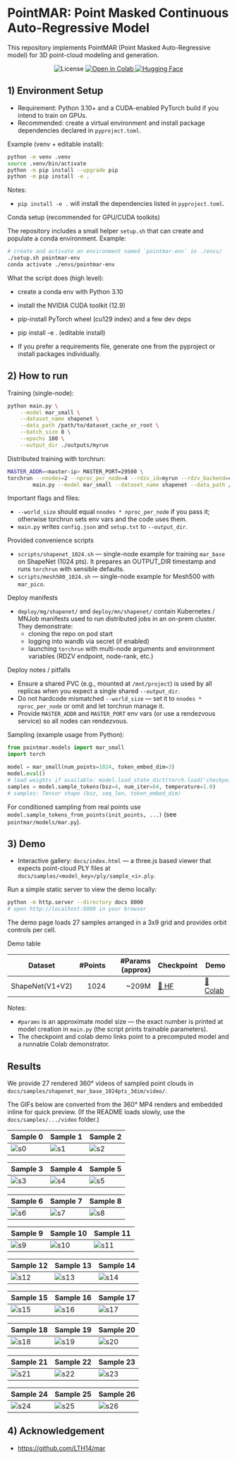 # PointMAR: Point Masked Continuous Auto-Regressive Model

This repository implements PointMAR (Point Masked Auto-Regressive model) for 3D point-cloud modeling and generation.

<p align="center">
    <img src="https://img.shields.io/github/license/KhoiDOO/pointmar?style=flat-square" alt="License">
    <!-- <img src="https://img.shields.io/github/stars/KhoiDOO/pointmar?style=flat-square" alt="Stars">
    <img src="https://img.shields.io/github/issues/KhoiDOO/pointmar?style=flat-square" alt="Issues"> -->
	<a href="https://colab.research.google.com/drive/1aSl3hx78rLjfTRQ-nSnZptwWKFA_-Iej?usp=sharing">
		<img src="https://colab.research.google.com/assets/colab-badge.svg" alt="Open in Colab">
	</a>
	<a href="https://huggingface.co/kohido/shapenet_mar_base_1024pts_3dim">
		<img src="https://img.shields.io/badge/%F0%9F%A4%97%20HuggingFace-pointmar-yellow" alt="Hugging Face">
	</a>
</p>

## 1) Environment Setup

- Requirement: Python 3.10+ and a CUDA-enabled PyTorch build if you intend to train on GPUs.
- Recommended: create a virtual environment and install package dependencies declared in `pyproject.toml`.

Example (venv + editable install):

```bash
python -m venv .venv
source .venv/bin/activate
python -m pip install --upgrade pip
python -m pip install -e .
```

Notes:
- `pip install -e .` will install the dependencies listed in `pyproject.toml`.

Conda setup (recommended for GPU/CUDA toolkits)

The repository includes a small helper `setup.sh` that can create and populate a conda environment. Example:

```bash
# create and activate an environment named `pointmar-env` in ./envs/
./setup.sh pointmar-env
conda activate ./envs/pointmar-env
```

What the script does (high level):
- create a conda env with Python 3.10
- install the NVIDIA CUDA toolkit (12.9)
- pip-install PyTorch wheel (cu129 index) and a few dev deps
- pip install -e . (editable install)

- If you prefer a requirements file, generate one from the pyproject or install packages individually.

## 2) How to run

Training (single-node):

```bash
python main.py \
	--model mar_small \
	--dataset_name shapenet \
	--data_path /path/to/dataset_cache_or_root \
	--batch_size 8 \
	--epochs 100 \
	--output_dir ./outputs/myrun
```

Distributed training with torchrun:

```bash
MASTER_ADDR=<master-ip> MASTER_PORT=29500 \
torchrun --nnodes=2 --nproc_per_node=4 --rdzv_id=myrun --rdzv_backend=c10d \
		main.py --model mar_small --dataset_name shapenet --data_path /shared/dataset --output_dir /shared/outputs/myrun
```

Important flags and files:
- `--world_size` should equal `nnodes * nproc_per_node` if you pass it; otherwise torchrun sets env vars and the code uses them.
- `main.py` writes `config.json` and `setup.txt` to `--output_dir`.

Provided convenience scripts
- `scripts/shapenet_1024.sh` — single-node example for training `mar_base` on ShapeNet (1024 pts). It prepares an OUTPUT_DIR timestamp and runs `torchrun` with sensible defaults.
- `scripts/mesh500_1024.sh` — single-node example for Mesh500 with `mar_pico`.

Deploy manifests
- `deploy/mg/shapenet/` and `deploy/mn/shapenet/` contain Kubernetes / MNJob manifests used to run distributed jobs in an on-prem cluster. They demonstrate:
	- cloning the repo on pod start
	- logging into wandb via secret (if enabled)
	- launching `torchrun` with multi-node arguments and environment variables (RDZV endpoint, node-rank, etc.)

Deploy notes / pitfalls
- Ensure a shared PVC (e.g., mounted at `/mnt/project`) is used by all replicas when you expect a single shared `--output_dir`.
- Do not hardcode mismatched `--world_size` — set it to `nnodes * nproc_per_node` or omit and let torchrun manage it.
- Provide `MASTER_ADDR` and `MASTER_PORT` env vars (or use a rendezvous service) so all nodes can rendezvous.


Sampling (example usage from Python):

```python
from pointmar.models import mar_small
import torch

model = mar_small(num_points=1024, token_embed_dim=3)
model.eval()
# load weights if available: model.load_state_dict(torch.load('checkpoint.pth'))
samples = model.sample_tokens(bsz=4, num_iter=64, temperature=1.0)
# samples: Tensor shape (bsz, seq_len, token_embed_dim)
```

For conditioned sampling from real points use `model.sample_tokens_from_points(init_points, ...)` (see `pointmar/models/mar.py`).

## 3) Demo

- Interactive gallery: `docs/index.html` — a three.js based viewer that expects point-cloud PLY files at `docs/samples/<model_key>/ply/sample_<i>.ply`.

Run a simple static server to view the demo locally:

```bash
python -m http.server --directory docs 8000
# open http://localhost:8000 in your browser
```

The demo page loads 27 samples arranged in a 3x9 grid and provides orbit controls per cell.

Demo table

| Dataset | #Points | #Params (approx) | Checkpoint | Demo |
|---|---:|---:|---|---|
| ShapeNet(V1+V2) | 1024 | ~209M | <a href="https://huggingface.co/kohido/shapenet_mar_base_1024pts_3dim">🤗 HF</a> |  <a href="https://colab.research.google.com/drive/1aSl3hx78rLjfTRQ-nSnZptwWKFA_-Iej?usp=sharing">📓 Colab</a> |

Notes:
- `#params` is an approximate model size — the exact number is printed at model creation in `main.py` (the script prints trainable parameters).
- The checkpoint and colab demo links point to a precomputed model and a runnable Colab demonstrator.

## Results

We provide 27 rendered 360° videos of sampled point clouds in `docs/samples/shapenet_mar_base_1024pts_3dim/video/`.

The GIFs below are converted from the 360° MP4 renders and embedded inline for quick preview. (If the README loads slowly, use the `docs/samples/.../video` folder.)

| Sample 0 | Sample 1 | Sample 2 |
|---|---|---|
| ![s0](docs/samples/shapenet_mar_base_1024pts_3dim/gif/sample_0.gif) | ![s1](docs/samples/shapenet_mar_base_1024pts_3dim/gif/sample_1.gif) | ![s2](docs/samples/shapenet_mar_base_1024pts_3dim/gif/sample_2.gif) |

| Sample 3 | Sample 4 | Sample 5 |
|---|---|---|
| ![s3](docs/samples/shapenet_mar_base_1024pts_3dim/gif/sample_3.gif) | ![s4](docs/samples/shapenet_mar_base_1024pts_3dim/gif/sample_4.gif) | ![s5](docs/samples/shapenet_mar_base_1024pts_3dim/gif/sample_5.gif) |

| Sample 6 | Sample 7 | Sample 8 |
|---|---|---|
| ![s6](docs/samples/shapenet_mar_base_1024pts_3dim/gif/sample_6.gif) | ![s7](docs/samples/shapenet_mar_base_1024pts_3dim/gif/sample_7.gif) | ![s8](docs/samples/shapenet_mar_base_1024pts_3dim/gif/sample_8.gif) |

| Sample 9 | Sample 10 | Sample 11 |
|---|---|---|
| ![s9](docs/samples/shapenet_mar_base_1024pts_3dim/gif/sample_9.gif) | ![s10](docs/samples/shapenet_mar_base_1024pts_3dim/gif/sample_10.gif) | ![s11](docs/samples/shapenet_mar_base_1024pts_3dim/gif/sample_11.gif) |

| Sample 12 | Sample 13 | Sample 14 |
|---|---|---|
| ![s12](docs/samples/shapenet_mar_base_1024pts_3dim/gif/sample_12.gif) | ![s13](docs/samples/shapenet_mar_base_1024pts_3dim/gif/sample_13.gif) | ![s14](docs/samples/shapenet_mar_base_1024pts_3dim/gif/sample_14.gif) |

| Sample 15 | Sample 16 | Sample 17 |
|---|---|---|
| ![s15](docs/samples/shapenet_mar_base_1024pts_3dim/gif/sample_15.gif) | ![s16](docs/samples/shapenet_mar_base_1024pts_3dim/gif/sample_16.gif) | ![s17](docs/samples/shapenet_mar_base_1024pts_3dim/gif/sample_17.gif) |

| Sample 18 | Sample 19 | Sample 20 |
|---|---|---|
| ![s18](docs/samples/shapenet_mar_base_1024pts_3dim/gif/sample_18.gif) | ![s19](docs/samples/shapenet_mar_base_1024pts_3dim/gif/sample_19.gif) | ![s20](docs/samples/shapenet_mar_base_1024pts_3dim/gif/sample_20.gif) |

| Sample 21 | Sample 22 | Sample 23 |
|---|---|---|
| ![s21](docs/samples/shapenet_mar_base_1024pts_3dim/gif/sample_21.gif) | ![s22](docs/samples/shapenet_mar_base_1024pts_3dim/gif/sample_22.gif) | ![s23](docs/samples/shapenet_mar_base_1024pts_3dim/gif/sample_23.gif) |

| Sample 24 | Sample 25 | Sample 26 |
|---|---|---|
| ![s24](docs/samples/shapenet_mar_base_1024pts_3dim/gif/sample_24.gif) | ![s25](docs/samples/shapenet_mar_base_1024pts_3dim/gif/sample_25.gif) | ![s26](docs/samples/shapenet_mar_base_1024pts_3dim/gif/sample_26.gif) |


## 4) Acknowledgement
- https://github.com/LTH14/mar
